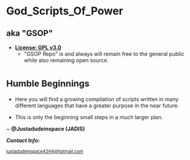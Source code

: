 # God_Scripts_Of_Power

## aka "GSOP"

* **[License: GPL v3.0](https://github.com/Justadudeinspace/God_Scripts_Of_Power/blob/master/LICENSE.md)**
	- "GSOP Repo" is and always will remain free to the general public while also remaining open source.


# <sup>Humble Beginnings</sup>

- Here you will find a growing compilation of scripts written in many different languages that have a greater purpose in the near future.

- This is only the beginning small steps in a much larger plan.


~ **@Justadudeinspace (JADIS)**


***Contact Info:***

<sub>justadudeinspace4244@hotmail.com</sub>
